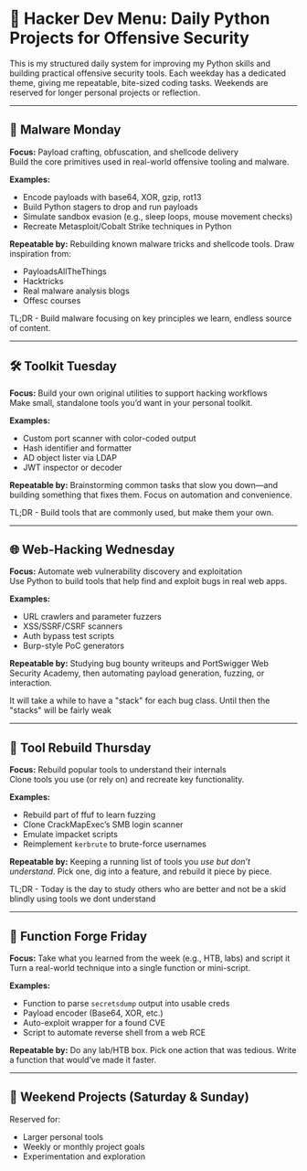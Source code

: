 # 🧠 Hacker Dev Menu: Daily Python Projects for Offensive Security

This is my structured daily system for improving my Python skills and building practical offensive security tools. Each weekday has a dedicated theme, giving me repeatable, bite-sized coding tasks. Weekends are reserved for longer personal projects or reflection.

---

## 🦠 Malware Monday

**Focus:** Payload crafting, obfuscation, and shellcode delivery  
Build the core primitives used in real-world offensive tooling and malware.

**Examples:**
- Encode payloads with base64, XOR, gzip, rot13
- Build Python stagers to drop and run payloads
- Simulate sandbox evasion (e.g., sleep loops, mouse movement checks)
- Recreate Metasploit/Cobalt Strike techniques in Python

**Repeatable by:**
Rebuilding known malware tricks and shellcode tools. Draw inspiration from:
- PayloadsAllTheThings
- Hacktricks
- Real malware analysis blogs
- Offesc courses

TL;DR - Build malware focusing on key principles we learn, endless source of content.

---

## 🛠️ Toolkit Tuesday

**Focus:** Build your own original utilities to support hacking workflows  
Make small, standalone tools you’d want in your personal toolkit.

**Examples:**
- Custom port scanner with color-coded output
- Hash identifier and formatter
- AD object lister via LDAP
- JWT inspector or decoder

**Repeatable by:**
Brainstorming common tasks that slow you down—and building something that fixes them. Focus on automation and convenience.


TL;DR - Build tools that are commonly used, but make them your own. 

---

## 🌐 Web-Hacking Wednesday

**Focus:** Automate web vulnerability discovery and exploitation  
Use Python to build tools that help find and exploit bugs in real web apps.

**Examples:**
- URL crawlers and parameter fuzzers
- XSS/SSRF/CSRF scanners
- Auth bypass test scripts
- Burp-style PoC generators

**Repeatable by:**
Studying bug bounty writeups and PortSwigger Web Security Academy, then automating payload generation, fuzzing, or interaction.

It will take a while to have a "stack" for each bug class. Until then the "stacks" will be fairly weak

---

## 🔁 Tool Rebuild Thursday

**Focus:** Rebuild popular tools to understand their internals  
Clone tools you use (or rely on) and recreate key functionality.

**Examples:**
- Rebuild part of ffuf to learn fuzzing
- Clone CrackMapExec’s SMB login scanner
- Emulate impacket scripts
- Reimplement `kerbrute` to brute-force usernames

**Repeatable by:**
Keeping a running list of tools you *use but don’t understand*. Pick one, dig into a feature, and rebuild it piece by piece.

TL;DR - Today is the day to study others who are better and not be a skid blindly using tools we dont understand

---

## 🔨 Function Forge Friday

**Focus:** Take what you learned from the week (e.g., HTB, labs) and script it  
Turn a real-world technique into a single function or mini-script.

**Examples:**
- Function to parse `secretsdump` output into usable creds
- Payload encoder (Base64, XOR, etc.)
- Auto-exploit wrapper for a found CVE
- Script to automate reverse shell from a web RCE

**Repeatable by:**
Do any lab/HTB box. Pick one action that was tedious. Write a function that would’ve made it faster.

---

## 🧱 Weekend Projects (Saturday & Sunday)

Reserved for:
- Larger personal tools
- Weekly or monthly project goals
- Experimentation and exploration
